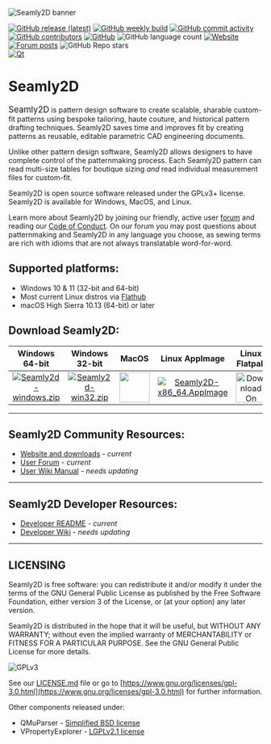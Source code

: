 ![Seamly2D banner](../share/img/Seamly2D_banner_1202x271.png)

[![GitHub release (latest)](https://img.shields.io/github/v/release/fashionfreedom/seamly2d?logo=github?color=blue&style=flat-square)](https://github.com/FashionFreedom/Seamly2D/releases/latest)
[![GitHub weekly build](https://img.shields.io/github/actions/workflow/status/fashionfreedom/seamly2d/ci.yml?logo=github&style=flat-square)](https://github.com/FashionFreedom/Seamly2D/actions/workflows/ci.yml)
[![GitHub commit activity](https://img.shields.io/github/commit-activity/m/fashionfreedom/seamly2d?logo=github&color=brightgreen&style=flat-square)](https://github.com/FashionFreedom/Seamly2D/graphs/commit-activity)
[![GitHub contributors](https://img.shields.io/github/contributors/fashionfreedom/seamly2d?style=flat-square&logo=github)](https://github.com/FashionFreedom/Seamly2D/graphs/contributors)
[![GitHub](https://img.shields.io/github/license/fashionfreedom/seamly2d?color=blue&style=flat-square&logo=creativecommons)](../LICENSE)
![GitHub language count](https://img.shields.io/github/languages/count/fashionfreedom/seamly2d?style=flat-square&logo=github)
[![Website](https://img.shields.io/website?down_message=Down&style=flat-square&up_color=brightgreen&up_message=Up&url=https%3A%2F%2Fseamly.io&logo=wordpress)](https://seamly.io/)
[![Forum posts](https://img.shields.io/discourse/posts?server=https%3A%2F%2Fforum.seamly.io&style=flat-square&logo=discourse)](https://forum.seamly.io/)
![GitHub Repo stars](https://img.shields.io/github/stars/fashionfreedom/seamly2d?style=social)  
[![Qt](img/Built_with_Qt_RGB_logo_vertical_transparent_60x65px.png)](https://qt.io)

# Seamly2D

<big>Seamly2D</big> is pattern design software to create scalable, sharable custom-fit patterns using bespoke tailoring, haute couture, and historical pattern drafting techniques. Seamly2D saves time and improves fit by creating patterns as reusable, editable parametric CAD engineering documents.

Unlike other pattern design software, Seamly2D allows designers to have complete control of the patternmaking process. Each Seamly2D pattern can read multi-size tables for boutique sizing *and* read individual measurement files for custom-fit.

Seamly2D is open source software released under the GPLv3+ license.  Seamly2D is available for Windows, MacOS, and Linux.  

Learn more about Seamly2D by joining our friendly, active user [forum](https://forum.seamly.io) and reading our [Code of Conduct](CODE_OF_CONDUCT.md). On our forum you may post questions about patternmaking and Seamly2D in any language you choose, as sewing terms are rich with idioms that are not always translatable word-for-word.

## Supported platforms:  
   * Windows 10 & 11 (32-bit and 64-bit)
   * Most current Linux distros via [Flathub](https://flathub.org/apps/io.seamly.seamly2d)
   * macOS High Sierra 10.13 (64-bit) or later

## Download Seamly2D:

| Windows 64-bit | Windows 32-bit | MacOS | Linux AppImage | Linux Flatpak |
| :---:          | :---:          | :---: | :---:          | :---:         |
| [![Seamly2d-windows.zip](img/Microsoft_logo-60x60px.png)](https://github.com/FashionFreedom/Seamly2D/releases/latest/download/Seamly2D-windows.zip) | [![Seamly2d-win32.zip](img/Microsoft_logo-60x60px.png)](https://github.com/FashionFreedom/Seamly2D/releases/latest/download/Seamly2D-win32.zip) | [<picture><source media="(prefers-color-scheme: dark)" srcset="img/white-apple-logo-transparent-49x60px.png"><source media="(prefers-color-scheme: light)" srcset="img/Apple_logo_black.png" ><img src="img/Apple_logo_black.png" height="60"></picture>](https://github.com/FashionFreedom/Seamly2D/releases/latest/download/Seamly2D-macos.zip) | [![Seamly2D-x86_64.AppImage](img/Tux_Mono_60x60.png)](https://github.com/FashionFreedom/Seamly2D/releases/latest/download/Seamly2D-x86_64.AppImage) | [<img src="https://dl.flathub.org/assets/badges/flathub-badge-en.svg" alt="Download On Flathub" height="60">](https://flathub.org/apps/io.seamly.seamly2d) |

___________________________________________________
## Seamly2D Community Resources:
   * [Website and downloads](https://seamly.io) - _current_  
   * [User Forum](https://forum.seamly.io/) - _current_
   * [User Wiki Manual](https://wiki.seamly.io) - _needs updating_
___________________________________________________

## Seamly2D Developer Resources:
   * [Developer README](README-DEVELOPER.md) - _current_
   * [Developer Wiki](https://github.com/FashionFreedom/Seamly2D/wiki) - _needs updating_
___________________________________________________
## LICENSING

Seamly2D is free software: you can redistribute it and/or modify
it under the terms of the GNU General Public License as published by
the Free Software Foundation, either version 3 of the License, or
(at your option) any later version.  

Seamly2D is distributed in the hope that it will be useful,
but WITHOUT ANY WARRANTY; without even the implied warranty of
MERCHANTABILITY or FITNESS FOR A PARTICULAR PURPOSE.  See the
GNU General Public License for more details.

![GPLv3](img/GPLv3_Logo-121x60px.png)

See our [LICENSE.md](../LICENSE.md) file or go to [https://www.gnu.org/licenses/gpl-3.0.html](https://www.gnu.org/licenses/gpl-3.0.html) for further information.

Other components released under:  
* QMuParser - [Simplified BSD license](https://opensource.org/licenses/BSD-2-Clause)
* VPropertyExplorer - [LGPLv2.1 license](https://www.gnu.org/licenses/old-licenses/lgpl-2.1.en.html)
